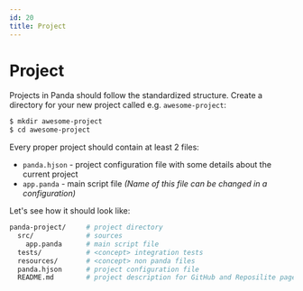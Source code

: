 ```yaml
---
id: 20
title: Project
---
```


# Project
Projects in Panda should follow the standardized structure. 
Create a directory for your new project called e.g. `awesome-project`:

```bash
$ mkdir awesome-project
$ cd awesome-project
```

Every proper project should contain at least 2 files:
* `panda.hjson` - project configuration file with some details about the current project
* `app.panda` - main script file *(Name of this file can be changed in a configuration)*

Let's see how it should look like:

```bash
panda-project/     # project directory
  src/             # sources
    app.panda      # main script file
  tests/           # <concept> integration tests
  resources/       # <concept> non panda files
  panda.hjson      # project configuration file
  README.md        # project description for GitHub and Reposilite pages 
```